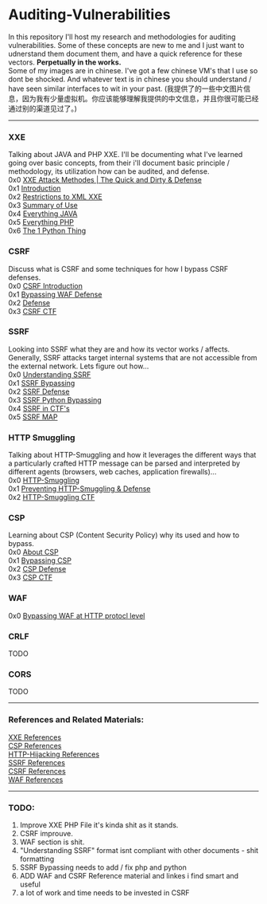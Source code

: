 # Auditing-Vulnerabilities
In this repository I'll host my research and methodologies for auditing vulnerabilities. Some of these concepts are new to me and I just want to udnerstand them document them, and have a quick reference for these vectors. **Perpetually in the works.**   
Some of my images are in chinese. I've got a few chinese VM's that I use so dont be shocked. And whatever text is in chinese you should understand / have seen similar interfaces to wit in your past. (我提供了的一些中文图片信息，因为我有少量虚拟机。你应该能够理解我提供的中文信息，并且你很可能已经通过别的渠道见过了。)   
___

### XXE 
Talking about JAVA and PHP XXE. I'll be documenting what I've learned going over basic concepts, from their i'll document basic  principle / methodology, its utilization how can be audited, and defense.     
0x0 [XXE Attack Methodes | The Quick and Dirty & Defense](https://github.com/OlivierLaflamme/Auditing-Vulnerabilities/blob/master/Auditing_XXE_Vulnerabilities/The_3_XXE.md)   
0x1 [Introduction](https://github.com/OlivierLaflamme/Auditing-Vulnerabilities/blob/master/Auditing_XXE_Vulnerabilities/Introduction.md)   
0x2 [Restrictions to XML XXE](https://github.com/OlivierLaflamme/Auditing-Vulnerabilities/blob/master/Auditing_XXE_Vulnerabilities/Restrictions_XML_XXE.md)      
0x3 [Summary of Use](https://github.com/OlivierLaflamme/Auditing-Vulnerabilities/blob/master/Auditing_XXE_Vulnerabilities/Summary_of_Use.md)    
0x4 [Everything JAVA](https://github.com/OlivierLaflamme/Auditing-Vulnerabilities/tree/master/Auditing_XXE_Vulnerabilities/JAVA)   
0x5 [Everything PHP](https://github.com/OlivierLaflamme/Auditing-Vulnerabilities/tree/master/Auditing_XXE_Vulnerabilities/PHP)   
0x6 [The 1 Python Thing](https://github.com/OlivierLaflamme/Auditing-Vulnerabilities/tree/master/Auditing_XXE_Vulnerabilities/Python)     
### CSRF  
Discuss what is CSRF and some techniques for how I bypass CSRF defenses.  
0x0 [CSRF Introduction](https://github.com/OlivierLaflamme/Auditing-Vulnerabilities/blob/master/CSRF/CSRF.md)    
0x1 [Bypassing WAF Defense](https://github.com/OlivierLaflamme/Auditing-Vulnerabilities/blob/master/CSRF/Bypassing_CSRF_defense.md)    
0x2 [Defense](https://github.com/OlivierLaflamme/Auditing-Vulnerabilities/blob/master/CSRF/CSRF_Defense.md)   
0x3 [CSRF CTF](https://github.com/OlivierLaflamme/Auditing-Vulnerabilities/blob/master/CSRF/CSRF_Post_Swigger_Web_Academy_CTF.md)   
   
### SSRF   
Looking into SSRF what they are and how its vector works / affects. Generally, SSRF attacks target internal systems that are not accessible from the external network. Lets figure out how...    
0x0 [Understanding SSRF](https://github.com/OlivierLaflamme/Auditing-Vulnerabilities/blob/master/SSRF/Understanding_SSRF.md)    
0x1 [SSRF Bypassing](https://github.com/OlivierLaflamme/Auditing-Vulnerabilities/blob/master/SSRF/SSRF_Bypass.md)   
0x2 [SSRF Defense](https://github.com/OlivierLaflamme/Auditing-Vulnerabilities/blob/master/SSRF/SSRF_Defense.md)    
0x3 [SSRF Python Bypassing](https://github.com/OlivierLaflamme/Auditing-Vulnerabilities/tree/master/SSRF/PHP)   
0x4 [SSRF in CTF's](https://github.com/OlivierLaflamme/Auditing-Vulnerabilities/blob/master/SSRF/SSRF_For_CTF.md)     
0x5 [SSRF MAP](https://github.com/OlivierLaflamme/Auditing-Vulnerabilities/blob/master/SSRF/SSRF_Map.md)    

### HTTP Smuggling 
Talking about HTTP-Smuggling and how it leverages the different ways that a particularly crafted HTTP message can be parsed and interpreted by different agents (browsers, web caches, application firewalls)...    
0x0 [HTTP-Smuggling](https://github.com/OlivierLaflamme/Auditing-Vulnerabilities/blob/master/HTTP_Smuggling/HTTP_Smuggling.md)   
0x1 [Preventing HTTP-Smuggling & Defense](https://github.com/OlivierLaflamme/Auditing-Vulnerabilities/blob/master/HTTP_Smuggling/Preventing_HTTP_Smuggling.md)   
0x2 [HTTP-Smuggling CTF](https://github.com/OlivierLaflamme/Auditing-Vulnerabilities/blob/master/HTTP_Smuggling/HTTP_Hijaking_PSWAcademy_CTF.md)    

### CSP 
Learning about CSP (Content Security Policy) why its used and how to bypass.   
0x0 [About CSP](https://github.com/OlivierLaflamme/Auditing-Vulnerabilities/blob/master/CSP/CSP.md)      
0x1 [Bypassing CSP](https://github.com/OlivierLaflamme/Auditing-Vulnerabilities/blob/master/CSP/bypassing_CSP.md)    
0x2 [CSP Defense](https://github.com/OlivierLaflamme/Auditing-Vulnerabilities/blob/master/CSP/CSP_Defense.md)    
0x3 [CSP CTF](https://github.com/OlivierLaflamme/Auditing-Vulnerabilities/blob/master/CSP/CSP_CTF.md)    


### WAF 
0x0 [Bypassing WAF at HTTP protocl level](https://github.com/OlivierLaflamme/Auditing-Vulnerabilities/blob/master/WAF/Bypassing_WAF_at_the_HTTP_Protocol_Level.md)   

### CRLF
TODO    

### CORS   
TODO

___
### References and Related Materials: 
[XXE References](https://github.com/OlivierLaflamme/Auditing-Vulnerabilities/blob/master/Auditing_XXE_Vulnerabilities/References.txt)   
[CSP References](https://github.com/OlivierLaflamme/Auditing-Vulnerabilities/blob/master/CSP/References.txt)    
[HTTP-Hijacking References](https://github.com/OlivierLaflamme/Auditing-Vulnerabilities/blob/master/HTTP_Smuggling/references.txt)   
[SSRF References](https://github.com/OlivierLaflamme/Auditing-Vulnerabilities/blob/master/SSRF/References_and_Related_Materials.txt)   
[CSRF References](https://github.com/OlivierLaflamme/Auditing-Vulnerabilities/blob/master/CSRF/CSRF_References.txt)    
[WAF References]()

___
### TODO:    
1. Improve XXE PHP File it's kinda shit as it stands.     
2. CSRF improuve.    
3. WAF section is shit.    
4. "Understanding SSRF" format isnt compliant with other documents - shit formatting
5. SSRF Bypassing needs to add / fix php and python
6. ADD WAF and CSRF Reference material and linkes i find smart and useful 
7. a lot of work and time needs to be invested in CSRF



